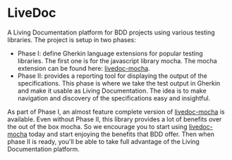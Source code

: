 # LiveDoc

A Living Documentation platform for BDD projects using various testing libraries. The project is setup in two phases:

* Phase I: define Gherkin language extensions for popular testing libraries. The first one is for the javascript library mocha. The mocha extension can be found here: [livedoc-mocha](packages/livedoc-mocha#readme).
* Phase II: provides a reporting tool for displaying the output of the specifications. This phase is where we take the test output in Gherkin and make it usable as Living Documentation. The idea is to make navigation and discovery of the specifications easy and insightful.

As part of Phase I, an almost feature complete version of [livedoc-mocha](packages/livedoc-mocha#readme) is available. Even without Phase II, this library provides a lot of benefits over the out of the box mocha. So we encourage you to start using [livedoc-mocha](packages/livedoc-mocha#readme) today and start enjoying the benefits that BDD offer. Then when phase II is ready, you'll be able to take full advantage of the Living Documentation platform.
